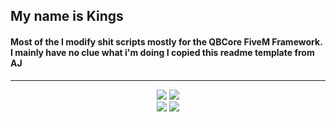 ## My name is Kings

#### Most of the I modify shit scripts mostly for the QBCore FiveM Framework. I mainly have no clue what i'm doing I copied this readme template from AJ 

---------------------

<p align="center">
   <img src="https://github-readme-stats.vercel.app/api/pin/?username=Kingsage311&repo=alt-qb-phone&theme=dracula">
  <img src="https://github-readme-stats.vercel.app/api/pin/?username=Kingsage311&repo=otaku_vehicleshop&theme=dracula">
  <br>
  <img src="https://github-readme-stats.vercel.app/api?username=Kingsage311&count_private=true&show_icons=true&theme=dracula&layout=compact&hide_title=true&hide_rank=false">
  <img src="https://github-readme-stats.vercel.app/api/top-langs/?username=Kingsage311&layout=compact&theme=dracula">
</p>
